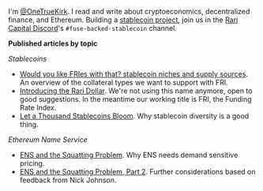 I'm [@OneTrueKirk](https://twitter.com/OneTrueKirk). I read and write about cryptoeconomics, decentralized finance, and Ethereum.
Building a [stablecoin project](https://github.com/OneTrueKirk/fri), join us in the [Rari Capital Discord](https://discord.com/invite/tmPU6tG7Mn)'s `#fuse-backed-stablecoin` channel.

**Published articles by topic**

*Stablecoins*
- [Would you like FRIes with that? stablecoin niches and supply sources](https://medium.com/@kirkhutchison/would-you-like-fries-with-that-2595e15190c6). An overview of the collateral types we want to support with FRI.
- [Introducing the Rari Dollar](https://medium.com/@kirkhutchison/introducing-the-rari-dollar-ea6fd4e97c54). We're not using this name anymore, open to good suggestions. In the meantime our working title is FRI, the Funding Rate Index.
- [Let a Thousand Stablecoins Bloom](https://medium.com/@kirkhutchison/let-a-thousand-stablecoins-bloom-ae01aaf15a73). Why stablecoin diversity is a good thing.

*Ethereum Name Service*
- [ENS and the Squatting Problem](https://medium.com/@kirkhutchison/ens-and-the-squatting-problem-da5d273501b1). Why ENS needs demand sensitive pricing.
- [ENS and the Squatting Problem, Part 2](https://medium.com/@kirkhutchison/ens-and-the-squatting-problem-part-2-5728c6788ca1). Further considerations based on feedback from Nick Johnson.